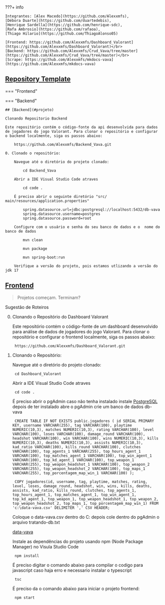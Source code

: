 
???+ info

    Integrantes: [Alex Macedo](https://github.com/Alexxmfs),
    [Débora Duarte](https://github.com/duartedebis),
    [Henrique Sardella](https://github.com/henrique-sdc),
    [Rafa Ambrosio](https://github.com/rafaoa),
    [Thiago Hilario](https://github.com/ThiagoAlonso05)

    [Frontend: https://github.com/Alexxmfs/Dashboard_Valorant](https://github.com/Alexxmfs/Dashboard_Valorant)</br>
    [Backend: https://github.com/Alexxmfs/Crud_Vava/tree/master](https://github.com/Alexxmfs/Crud_Vava/tree/master)</br>
    [Scrape: https://github.com/Alexxmfs/mkdocs-vava](https://github.com/Alexxmfs/mkdocs-vava)

## [Repository Template](#repository)

=== "Frontend"


=== "Backend"

    ## [Backend](#projeto)

    Clonando Repositorio Backend

    Este repositório contém o código-fonte da api desenvolvida para dados de jogadores do jogo Valorant. Para clonar o repositório e configurar o backend localmente, siga os passos abaixo:

        https://github.com/Alexxmfs/Backend_Vava.git
        
    0. Clonado o repositório:

        Navegue até o diretório do projeto clonado:

            cd Backend_Vava
        
        Abrir a IDE Visual Studio Code atraves

            cd code .

        É preciso abrir o seguinte diretório "src/ main/resources/application.properties"

            spring.datasource.url=jdbc:postgresql://localhost:5432/db-vava
            spring.datasource.username=postgres
            spring.datasource.password=root

        Configure com o usuário e senha do seu banco de dados e o  nome do banco de dados 

            mvn clean

            mvn package

            mvn spring-boot:run

        Verifique a versão do projeto, pois estamos utlizando a versão do jdk 17
    

## [Frontend](#projeto)

> Projetos começam. Terminam?
    
Sugestão de Roteiros

0. Clonando o Repositório do Dashboard Valorant

    Este repositório contém o código-fonte de um dashboard desenvolvido para análise de dados de jogadores do jogo Valorant. Para clonar o repositório e configurar o frontend localmente, siga os passos abaixo:

        https://github.com/Alexxmfs/Dashboard_Valorant.git

1. Clonando o Repositório:

    Navegue até o diretório do projeto clonado:

        cd Dashboard_Valorant

    Abrir a IDE Visual Studio Code atraves

        cd code .
    
    É preciso abrir o pgAdmin caso não tenha instalado instale [PostgreSQL](https://www.postgresql.org/download/) depois de ter instalado abre o pgAdmin crie um banco de dados db-vava

        CREATE TABLE IF NOT EXISTS public.jogadores ( id SERIAL PRIMARY KEY, username VARCHAR(255), tag VARCHAR(100), playtime NUMERIC(10,3), matches NUMERIC(10,3), rating VARCHAR(100), level VARCHAR(100), loses VARCHAR(100), damage_round VARCHAR(100), headshot VARCHAR(100), win VARCHAR(100), wins NUMERIC(10,3), kills NUMERIC(10,3), deaths NUMERIC(10,3), assists NUMERIC(10,3), kad_ratio VARCHAR(100), kills_round VARCHAR(100), clutches VARCHAR(100), top_agents_1 VARCHAR(255), top_hours_agent_1 VARCHAR(100), top_matches_agent_1 VARCHAR(100), top_win_agent_1 VARCHAR(100), top_kd_agent_1 VARCHAR(100), top_weapon_1 VARCHAR(255), top_weapon_headshot_1 VARCHAR(100), top_weapon_2 VARCHAR(255), top_weapon_headshot_2 VARCHAR(100), top_maps_1 VARCHAR(255), top_porcentagem_map_win_1 VARCHAR(100) );

        COPY jogadores(id, username, tag, playtime, matches, rating, level, loses, damage_round, headshot, win, wins, kills, deaths, assists, kad_ratio, kills_round, clutches, top_agents_1, top_hours_agent_1, top_matches_agent_1, top_win_agent_1, top_kd_agent_1, top_weapon_1, top_weapon_headshot_1, top_weapon_2, top_weapon_headshot_2, top_maps_1, top_porcentagem_map_win_1) FROM 'c:\data-vava.csv' DELIMITER ',' CSV HEADER;

    Coloque o data-vava.csv dentro do C: depois cole dentro do pgAdmin o arquivo tratando-db.txt

    [data-vava](./data-vava.csv)

    Instale as dependências do projeto usando npm (Node Package Manager) no Visula Studio Code

        npm install

    É preciso digitar o comando abaixo para compilar o codigo para javascript caso haja erro e necessario instalar o typescript

        tsc
    
    É preciso da o comando abaixo para iniciar o projeto frontend:

        npm start

